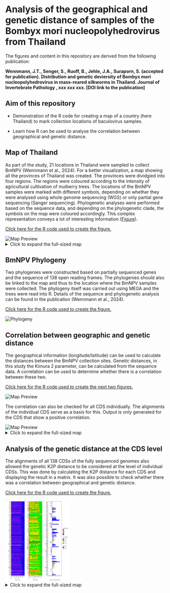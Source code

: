 # Analysis of the geographical and genetic distance of samples of the Bombyx mori nucleopolyhedrovirus from Thailand

The figures and content in this repository are derived from the following publication:

**Wennmann, J.T., Senger, S., Ruoff, B., Jehle, J.A., Suraporn, S. (accepted for publication). Distribution and genetic deviersity of Bombyx mori nucleopolyhedrovirus in mass-reared silkworms in Thailand. Journal of Invertebrate Pathology , xxx xxx xxx. [DOI link to the publication]**

## Aim of this repository

-   Demonstration of the R code for creating a map of a country (here Thailand) to mark collection locations of baculovirus samples.

-   Learn how R can be used to analyse the correlation between geographical and genetic distance.

## Map of Thailand

As part of the study, 21 locations in Thailand were sampled to collect BmNPV (Wennmann et al., 2024). For a better visualization, a map showing all the provinces of Thailand was created. The provinces were dividgied into four regions. The regions were coloured according to the intensity of agricultural cultivation of mulberry trees. The locations of the BmNPV samples were marked with different symbols, depending on whether they were analysed using whole genome sequencing (WGS) or only partial gene sequencing (Sanger sequencing). Phylogenetic analyses were performed based on the sequence data, and depending on the phylogenetic clade, the symbols on the map were coloured accordingly. This complex representation conveys a lot of interesting information ([Figure](https://github.com/wennj/bmnpv-map-thailand/blob/main/output/mulbarry%20plantation%20thailand%20with%20signs.png)).

[Click here for the R code used to create the figure.](https://github.com/wennj/bmnpv-map-thailand/blob/main/Thailand%20BmNPV%20map.Rmd)

<img src="https://github.com/wennj/bmnpv-map-thailand/blob/main/output/map/mulbarry%20plantation%20thailand%20with%20signs.png" alt="Map Preview" width="40%"/>

<details>

<summary>Click to expand the full-sized map</summary>

<img src="https://github.com/wennj/bmnpv-map-thailand/blob/main/output/map/mulbarry%20plantation%20thailand%20with%20signs.png" alt="Full Map of Thailand" width="100%"/>

</details>

## BmNPV Phylogeny

Two phylogenies were constructed based on partially sequenced genes and the sequence of 138 open reading frames. The phylogenies should also be linked to the map and thus to the location where the BmNPV samples were collected. The phylogeny itself was carried out using MEGA and the trees were read into R. Details of the sequence and phylogenetic analysis can be found in the publication (Wennmann et al., 2024).

[Click here for the R code used to create the figure.](https://github.com/wennj/bmnpv-map-thailand/blob/main/Phylogeny%20BmNPV%20Thailand.Rmd)

![Phylogeny](https://github.com/wennj/bmnpv-map-thailand/blob/main/output/phylogeny/partial_wgs_phylogeny.png)

## Correlation between geographic and genetic distance

The geographical information (longitude/latitude) can be used to calculate the distances between the BmNPV collection sites. Genetic distances, in this study the Kimura 2 parameter, can be calculated from the sequence data. A correlation can be used to determine whether there is a correlation between these two.

[Click here for the R code used to create the next two figures.](https://github.com/wennj/bmnpv-map-thailand/blob/main/Genetic%20geogr%20distance%20correlation%20analysis.Rmd)

<img src="https://github.com/wennj/bmnpv-map-thailand/blob/main/output/correlation/correlation_geom_k2p.png" alt="Map Preview" width="40%"/>

The correlation can also be checked for all CDS individually. The alignments of the individual CDS serve as a basis for this. Output is only generated for the CDS that show a positive correlation.

<img src="https://github.com/wennj/bmnpv-map-thailand/blob/main/output/correlation/CDS%20with%20significant%20correlation.png" alt="Map Preview" width="40%"/>

<details>

<summary>Click to expand the full-sized map</summary>

<img src="https://github.com/wennj/bmnpv-map-thailand/blob/main/output/correlation/CDS%20with%20significant%20correlation.png" alt="Full Map of Thailand" width="100%"/>

</details>

## Analysis of the genetic distance at the CDS level

The alignments of all 138 CDSs of the fully sequenced genomes also allowed the genetic K2P distance to be considered at the level of individual CDSs. This was done by calculating the K2P distance for each CDS and displaying the result in a matrix. It was also possible to check whether there was a correlation between geographical and genetic distance.

[Click here for the R code used to create the figure.](https://github.com/wennj/bmnpv-map-thailand/blob/main/CDS%20k2p%20distance%20analysis.Rmd)

<img src="output/cds analysis/k2p_combined_ALL.png" width="40%"/>

<details>

<summary>Click to expand the full-sized map</summary>

<img src="output/cds analysis/k2p_combined_ALL.png" alt="Full Map of Thailand" width="100%"/>

</details>
